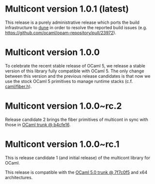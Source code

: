 # Multicont version 1.0.1 (latest)

This release is a purely administrative release which ports the build
infrastructure to [dune](https://github.com/ocaml/dune) in order to
resolve the reported build issues
(e.g. https://github.com/ocaml/opam-repository/pull/23972).

# Multicont version 1.0.0

To celebrate the recent stable release of OCaml 5, we release a stable
version of this library fully compatible with OCaml 5. The only change
between this version and the previous release candidates is that now
we use the stock OCaml 5 primitives to manage runtime stacks
(c.f. [caml/fiber.h](https://github.com/ocaml/ocaml/blob/trunk/runtime/caml/fiber.h)).

# Multicont version 1.0.0~rc.2

Release candidate 2 brings the fiber primitives of multicont in sync
with those in [OCaml trunk @
b4cfe16](https://github.com/ocaml/ocaml/commit/b4cfe1630263961ce0a9411197032b28c3ac1471).

# Multicont version 1.0.0~rc.1

This is release candidate 1 (and initial release) of the multicont
library for OCaml.

This release is compatible with the [OCaml 5.0 trunk @
7f7c0f5](https://github.com/ocaml/ocaml/commit/7f7c0f521b65874f5d102b5a4da14ae116203def)
and x64 architectures.
